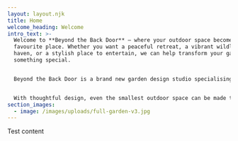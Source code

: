 ```yaml
---
layout: layout.njk
title: Home
welcome_heading: Welcome
intro_text: >-
  Welcome to **Beyond the Back Door** — where your outdoor space becomes your
  favourite place. Whether you want a peaceful retreat, a vibrant wildlife
  haven, or a stylish place to entertain, we can help transform your garden into
  something special.


  Beyond the Back Door is a brand new garden design studio specialising in transforming outdoor spaces into functional, beautiful, and nature-friendly areas for living, relaxing, and gathering. We focus on low-maintenance, visually engaging designs that blend comfort with sustainability.


  With thoughtful design, even the smallest outdoor space can be made to feel like a natural extension of your home, so if you are stuck for ideas as to how to make the most of the space you have, then get in touch and we'll do what we can to help.
section_images:
  - image: /images/uploads/full-garden-v3.jpg
---
```

T﻿est content